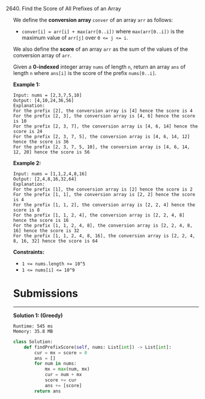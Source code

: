2640. Find the Score of All Prefixes of an Array

We define the **conversion array** `conver` of an array `arr` as follows:

* `conver[i] = arr[i] + max(arr[0..i])` where `max(arr[0..i])` is the maximum value of `arr[j]` over `0 <= j <= i`.

We also define the **score** of an array `arr` as the sum of the values of the conversion array of `arr`.

Given a **0-indexed** integer array `nums` of length `n`, return an array `ans` of length `n` where `ans[i]` is the score of the prefix `nums[0..i]`.

 

**Example 1:**
```
Input: nums = [2,3,7,5,10]
Output: [4,10,24,36,56]
Explanation: 
For the prefix [2], the conversion array is [4] hence the score is 4
For the prefix [2, 3], the conversion array is [4, 6] hence the score is 10
For the prefix [2, 3, 7], the conversion array is [4, 6, 14] hence the score is 24
For the prefix [2, 3, 7, 5], the conversion array is [4, 6, 14, 12] hence the score is 36
For the prefix [2, 3, 7, 5, 10], the conversion array is [4, 6, 14, 12, 20] hence the score is 56
```

**Example 2:**
```
Input: nums = [1,1,2,4,8,16]
Output: [2,4,8,16,32,64]
Explanation: 
For the prefix [1], the conversion array is [2] hence the score is 2
For the prefix [1, 1], the conversion array is [2, 2] hence the score is 4
For the prefix [1, 1, 2], the conversion array is [2, 2, 4] hence the score is 8
For the prefix [1, 1, 2, 4], the conversion array is [2, 2, 4, 8] hence the score is 16
For the prefix [1, 1, 2, 4, 8], the conversion array is [2, 2, 4, 8, 16] hence the score is 32
For the prefix [1, 1, 2, 4, 8, 16], the conversion array is [2, 2, 4, 8, 16, 32] hence the score is 64
```

**Constraints:**

* `1 <= nums.length <= 10^5`
* `1 <= nums[i] <= 10^9`

# Submissions
---
**Solution 1: (Greedy)**
```
Runtime: 545 ms
Memory: 35.8 MB
```
```python
class Solution:
    def findPrefixScore(self, nums: List[int]) -> List[int]:
        cur = mx = score = 0
        ans = []
        for num in nums:
            mx = max(num, mx)
            cur = num + mx
            score += cur
            ans += [score]
        return ans
```
